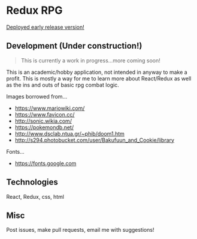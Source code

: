 # Redux RPG
[Deployed early release version!](http://redux-rpg.surge.sh/)

## Development (Under construction!)
>This is currently a work in progress...more coming soon!

This is an academic/hobby application, not intended in anyway to make a profit.  This is mostly a way for me to learn more about React/Redux as well as the ins and outs of basic rpg combat logic. 

Images borrowed from...
- https://www.mariowiki.com/
- https://www.favicon.cc/
- http://sonic.wikia.com/
- https://pokemondb.net/
- http://www.dsclab.ntua.gr/~phib/doom1.htm
- http://s294.photobucket.com/user/Bakufuun_and_Cookie/library

Fonts...
- https://fonts.google.com

## Technologies
React, Redux, css, html

## Misc
Post issues, make pull requests, email me with suggestions!